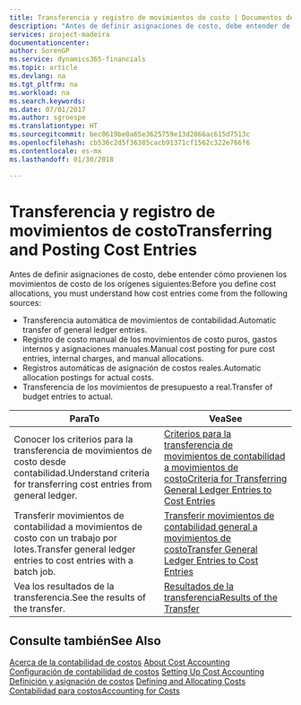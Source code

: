 ```yaml
---
title: Transferencia y registro de movimientos de costo | Documentos de Microsoft
description: "Antes de definir asignaciones de costo, debe entender de dónde provienen los movimientos de costo."
services: project-madeira
documentationcenter: 
author: SorenGP
ms.service: dynamics365-financials
ms.topic: article
ms.devlang: na
ms.tgt_pltfrm: na
ms.workload: na
ms.search.keywords: 
ms.date: 07/01/2017
ms.author: sgroespe
ms.translationtype: HT
ms.sourcegitcommit: bec0619be0a65e3625759e13d2866ac615d7513c
ms.openlocfilehash: cb536c2d5f36385cacb91371cf1562c322e766f6
ms.contentlocale: es-mx
ms.lasthandoff: 01/30/2018

---
```

# <a name="transferring-and-posting-cost-entries"></a><span data-ttu-id="699e2-103">Transferencia y registro de movimientos de costo</span><span class="sxs-lookup"><span data-stu-id="699e2-103">Transferring and Posting Cost Entries</span></span>
<span data-ttu-id="699e2-104">Antes de definir asignaciones de costo, debe entender cómo provienen los movimientos de costo de los orígenes siguientes:</span><span class="sxs-lookup"><span data-stu-id="699e2-104">Before you define cost allocations, you must understand how cost entries come from the following sources:</span></span>  

-   <span data-ttu-id="699e2-105">Transferencia automática de movimientos de contabilidad.</span><span class="sxs-lookup"><span data-stu-id="699e2-105">Automatic transfer of general ledger entries.</span></span>  
-   <span data-ttu-id="699e2-106">Registro de costo manual de los movimientos de costo puros, gastos internos y asignaciones manuales.</span><span class="sxs-lookup"><span data-stu-id="699e2-106">Manual cost posting for pure cost entries, internal charges, and manual allocations.</span></span>  
-   <span data-ttu-id="699e2-107">Registros automáticas de asignación de costos reales.</span><span class="sxs-lookup"><span data-stu-id="699e2-107">Automatic allocation postings for actual costs.</span></span>  
-   <span data-ttu-id="699e2-108">Transferencia de los movimientos de presupuesto a real.</span><span class="sxs-lookup"><span data-stu-id="699e2-108">Transfer of budget entries to actual.</span></span>  

|<span data-ttu-id="699e2-109">**Para**</span><span class="sxs-lookup"><span data-stu-id="699e2-109">**To**</span></span>|<span data-ttu-id="699e2-110">**Vea**</span><span class="sxs-lookup"><span data-stu-id="699e2-110">**See**</span></span>|  
|------------|-------------|  
|<span data-ttu-id="699e2-111">Conocer los criterios para la transferencia de movimientos de costo desde contabilidad.</span><span class="sxs-lookup"><span data-stu-id="699e2-111">Understand criteria for transferring cost entries from general ledger.</span></span>|[<span data-ttu-id="699e2-112">Criterios para la transferencia de movimientos de contabilidad a movimientos de costo</span><span class="sxs-lookup"><span data-stu-id="699e2-112">Criteria for Transferring General Ledger Entries to Cost Entries</span></span>](finance-criteria-for-transferring-general-ledger-entries-to-cost-entries.md)|  
|<span data-ttu-id="699e2-113">Transferir movimientos de contabilidad a movimientos de costo con un trabajo por lotes.</span><span class="sxs-lookup"><span data-stu-id="699e2-113">Transfer general ledger entries to cost entries with a batch job.</span></span>|[<span data-ttu-id="699e2-114">Transferir movimientos de contabilidad general a movimientos de costo</span><span class="sxs-lookup"><span data-stu-id="699e2-114">Transfer General Ledger Entries to Cost Entries</span></span>](finance-how-to-transfer-general-ledger-entries-to-cost-entries.md)|  
|<span data-ttu-id="699e2-115">Vea los resultados de la transferencia.</span><span class="sxs-lookup"><span data-stu-id="699e2-115">See the results of the transfer.</span></span>|[<span data-ttu-id="699e2-116">Resultados de la transferencia</span><span class="sxs-lookup"><span data-stu-id="699e2-116">Results of the Transfer</span></span>](finance-results-of-the-transfer.md)|  

## <a name="see-also"></a><span data-ttu-id="699e2-117">Consulte también</span><span class="sxs-lookup"><span data-stu-id="699e2-117">See Also</span></span>  
 <span data-ttu-id="699e2-118">[Acerca de la contabilidad de costos](finance-about-cost-accounting.md) </span><span class="sxs-lookup"><span data-stu-id="699e2-118">[About Cost Accounting](finance-about-cost-accounting.md) </span></span>  
 <span data-ttu-id="699e2-119">[Configuración de contabilidad de costos](finance-set-up-cost-accounting.md) </span><span class="sxs-lookup"><span data-stu-id="699e2-119">[Setting Up Cost Accounting](finance-set-up-cost-accounting.md) </span></span>  
 <span data-ttu-id="699e2-120">[Definición y asignación de costos](finance-define-and-allocate-costs.md) </span><span class="sxs-lookup"><span data-stu-id="699e2-120">[Defining and Allocating Costs](finance-define-and-allocate-costs.md) </span></span>  
 [<span data-ttu-id="699e2-121">Contabilidad para costos</span><span class="sxs-lookup"><span data-stu-id="699e2-121">Accounting for Costs</span></span>](finance-manage-cost-accounting.md)


